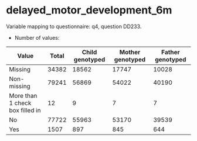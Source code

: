 # delayed_motor_development_6m
Variable mapping to questionnaire: q4, question DD233.
- Number of values:

| Value | Total | Child genotyped | Mother genotyped | Father genotyped |
| ----- | ----- | --------------- | ---------------- | ---------------- |
| Missing | 34382 | 18562 | 17747 | 10028 |
| Non-missing | 79241 | 56869 | 54022 | 40190 |
| More than 1 check box filled in | 12 | 9 | 7 |7 |
| No | 77722 | 55963 | 53170 |39539 |
| Yes | 1507 | 897 | 845 |644 |



